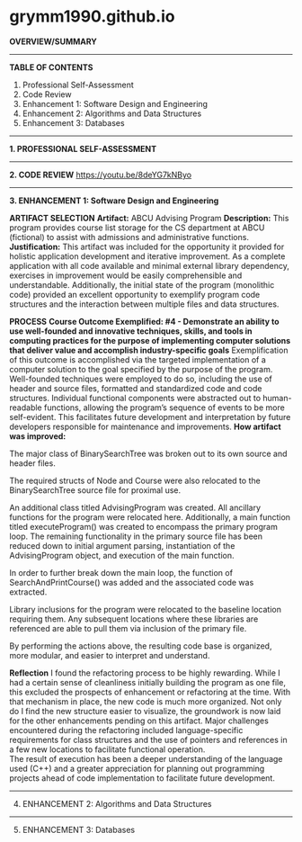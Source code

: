 # grymm1990.github.io

**OVERVIEW/SUMMARY**




--------------------------------------------------------------------------------------------------
**TABLE OF CONTENTS**
1. Professional Self-Assessment
2. Code Review
3. Enhancement 1: Software Design and Engineering
4. Enhancement 2: Algorithms and Data Structures
5. Enhancement 3: Databases


--------------------------------------------------------------------------------------------------
**1. PROFESSIONAL SELF-ASSESSMENT**

--------------------------------------------------------------------------------------------------
**2. CODE REVIEW**
https://youtu.be/8deYG7kNByo


--------------------------------------------------------------------------------------------------
**3. ENHANCEMENT 1: Software Design and Engineering**

**ARTIFACT SELECTION**
**Artifact:** ABCU Advising Program
**Description:** This program provides course list storage for the CS department at ABCU (fictional) to assist with admissions and administrative functions.
**Justification:**  This artifact was included for the opportunity it provided for holistic application development and iterative improvement. As a complete application with all code available and minimal external library dependency, exercises in improvement would be easily comprehensible and understandable. Additionally, the initial state of the program (monolithic code) provided an excellent opportunity to exemplify program code structures and the interaction between multiple files and data structures.

**PROCESS**
**Course Outcome Exemplified: #4 - Demonstrate an ability to use well-founded and innovative techniques, skills, and tools in computing practices for the purpose of implementing computer solutions that deliver value and accomplish industry-specific goals**
Exemplification of this outcome is accomplished via the targeted implementation of a computer solution to the goal specified by the purpose of the program. Well-founded techniques were employed to do so, including the use of header and source files, formatted and standardized code and code structures. Individual functional components were abstracted out to human-readable functions, allowing the program’s sequence of events to be more self-evident. This facilitates future development and interpretation by future developers responsible for maintenance and improvements.
**How artifact was improved:**

The major class of BinarySearchTree was broken out to its own source and header files. 

The required structs of Node and Course were also relocated to the BinarySearchTree source file for proximal use.

An additional class titled AdvisingProgram was created. All ancillary functions for the program were relocated here. Additionally, a main function titled executeProgram() was created to encompass the primary program loop. The remaining functionality in the primary source file has been reduced down to initial argument parsing, instantiation of the AdvisingProgram object, and execution of the main function.

In order to further break down the main loop, the function of SearchAndPrintCourse() was added and the associated code was extracted.

Library inclusions for the program were relocated to the baseline location requiring them. Any subsequent locations where these libraries are referenced are able to pull them via inclusion of the primary file.

By performing the actions above, the resulting code base is organized, more modular, and easier to interpret and understand. 

**Reflection**
I found the refactoring process to be highly rewarding. While I had a certain sense of cleanliness initially building the program as one file, this excluded the prospects of enhancement or refactoring at the time. With that mechanism in place, the new code is much more organized. Not only do I find the new structure easier to visualize, the groundwork is now laid for the other enhancements pending on this artifact.
Major challenges encountered during the refactoring included language-specific requirements for class structures and the use of pointers and references in a few new locations to facilitate functional operation.  
The result of execution has been a deeper understanding of the language used (C++) and a greater appreciation for planning out programming projects ahead of code implementation to facilitate future development.

--------------------------------------------------------------------------------------------------
4. ENHANCEMENT 2: Algorithms and Data Structures








--------------------------------------------------------------------------------------------------
5. ENHANCEMENT 3: Databases
